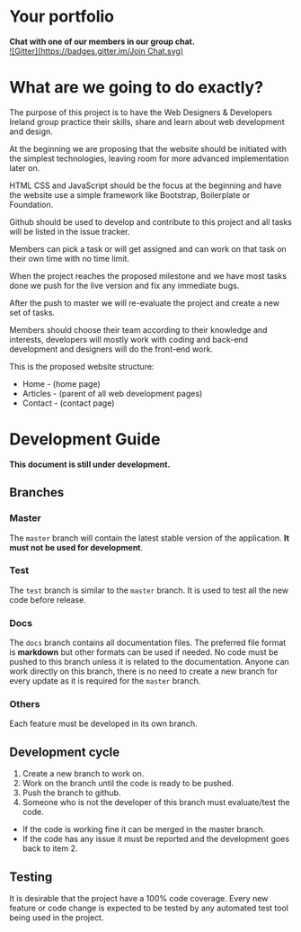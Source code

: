 # Your portfolio

**Chat with one of our members in our group chat.**  
[![Gitter](https://badges.gitter.im/Join Chat.svg)](https://gitter.im/wddi?utm_source=badge&utm_medium=badge&utm_campaign=pr-badge&utm_content=badge)



# What are we going to do exactly?

The purpose of this project is to have the Web Designers & Developers Ireland group practice their skills, share and learn about web development and design.

At the beginning we are proposing that the website should be initiated with the simplest technologies, leaving room for more advanced implementation later on.

HTML CSS and JavaScript should be the focus at the beginning and have the website use a simple framework like Bootstrap, Boilerplate or Foundation.

Github should be used to develop and contribute to this project and all tasks will be listed in the issue tracker.

Members can pick a task or will get assigned and can work on that task on their own time with no time limit.

When the project reaches the proposed milestone and we have most tasks done we push for the live version and fix any immediate bugs.

After the push to master we will re-evaluate the project and create a new set of tasks.

Members should choose their team according to their knowledge and interests, developers will mostly work with coding and back-end development and designers will do the front-end work.

This is the proposed website structure:

- Home - (home page)
- Articles - (parent of all web development pages)
- Contact - (contact page)



# Development Guide

**This document is still under development.**

## Branches

### Master

The `master` branch will contain the latest stable version of the application. **It must not be used for development**.

### Test

The `test` branch is similar to the `master` branch. It is used to test all the new code before release.

### Docs

The `docs` branch contains all documentation files. The preferred file format is **markdown** but other formats can be used if needed. No code must be pushed to this branch unless it is related to the documentation. Anyone can work directly on this branch, there is no need to create a new branch for every update as it is required for the `master` branch.

### Others

Each feature must be developed in its own branch.

## Development cycle

1. Create a new branch to work on.
2. Work on the branch until the code is ready to be pushed.
3. Push the branch to github.
4. Someone who is not the developer of this branch must evaluate/test the code.
  - If the code is working fine it can be merged in the master branch.
  - If the code has any issue it must be reported and the development goes back to item 2.

## Testing

It is desirable that the project have a 100% code coverage. Every new feature or code change is expected to be tested by any automated test tool being used in the project.
